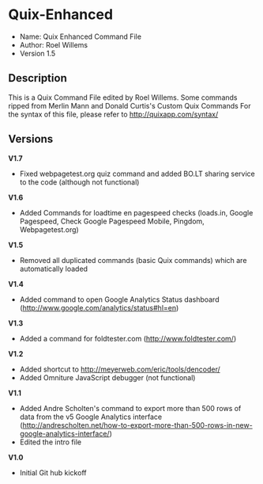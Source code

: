 Quix-Enhanced
=============
* Name: Quix Enhanced Command File
* Author: Roel Willems
* Version 1.5

## Description
This is a Quix Command File edited by Roel Willems. Some commands ripped from Merlin Mann and Donald Curtis's Custom Quix Commands For the syntax of this file, please refer to http://quixapp.com/syntax/	

## Versions
__V1.7__
- Fixed webpagetest.org quiz command and added BO.LT sharing service to the code (although not functional)

__V1.6__
- Added Commands for loadtime en pagespeed checks (loads.in, Google Pagespeed, Check Google Pagespeed Mobile, Pingdom, Webpagetest.org)

__V1.5__
- Removed all duplicated commands (basic Quix commands) which are automatically loaded

__V1.4__
- Added command to open Google Analytics Status dashboard (http://www.google.com/analytics/status#hl=en)

__V1.3__
- Added a command for foldtester.com (http://www.foldtester.com/)

__V1.2__
- Added shortcut to http://meyerweb.com/eric/tools/dencoder/
- Added Omniture JavaScript debugger (not functional)

__V1.1__
- Added Andre Scholten's command to export more than 500 rows of data from the v5 Google Analytics interface (http://andrescholten.net/how-to-export-more-than-500-rows-in-new-google-analytics-interface/)
- Edited the intro file

__V1.0__
- Initial Git hub kickoff